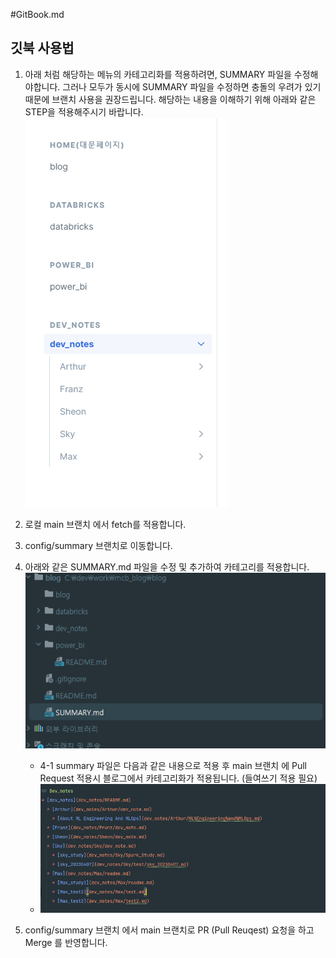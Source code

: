 #GitBook.md

## 깃북 사용법

1. 아래 처럼 해당하는 메뉴의 카테고리화를 적용하려면, SUMMARY 파일을 수정해야합니다. 그러나 모두가 동시에 SUMMARY 파일을 수정하면 충돌의 우려가 있기때문에 브랜치 사용을 권장드립니다. 해당하는 내용을 이해하기 위해 아래와 같은 STEP을 적용해주시기 바랍니다.
![img.png](images/gitbook_img1.png)
2. 로컬 main 브랜치 에서 fetch를 적용합니다.
3. config/summary 브랜치로 이동합니다.
4. 아래와 같은 SUMMARY.md 파일을 수정 및 추가하여 카테고리를 적용합니다.
   ![img.png](images/gitbook_img2.png)
   - 4-1 summary 파일은 다음과 같은 내용으로 적용 후 main 브랜치 에 Pull Request 적용시 블로그에서 카테고리화가 적용됩니다. (들여쓰기 적용 필요)
   - ![img.png](images/gitbook_img3.png)

5. config/summary 브랜치 에서 main 브랜치로 PR (Pull Reuqest) 요청을 하고 Merge 를 반영합니다.
